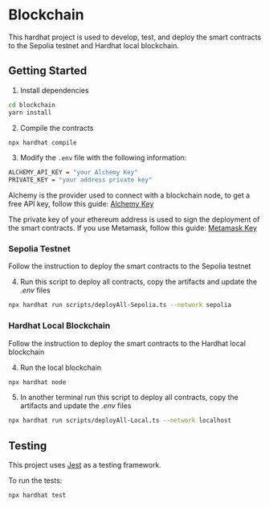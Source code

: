 # Blockchain

This hardhat project is used to develop, test, and deploy the smart contracts to the Sepolia testnet and Hardhat local blockchain.

## Getting Started

1. Install dependencies

```bash
cd blockchain
yarn install
```

2. Compile the contracts

```bash
npx hardhat compile
```

3. Modify the `.env` file with the following information:

```bash
ALCHEMY_API_KEY = "your Alchemy Key"
PRIVATE_KEY = "your address private key"
```

Alchemy is the provider used to connect with a blockchain node, to get a free API key, follow this guide: [Alchemy Key](https://docs.alchemy.com/docs/alchemy-quickstart-guide#1key-create-an-alchemy-key)

The private key of your ethereum address is used to sign the deployment of the smart contracts. If you use Metamask, follow this guide: [Metamask Key](https://metamask.zendesk.com/hc/en-us/articles/360015289632-How-to-Export-an-Account-Private-Key)

### Sepolia Testnet

Follow the instruction to deploy the smart contracts to the Sepolia testnet

4. Run this script to deploy all contracts, copy the artifacts and update the _.env_ files

```bash
npx hardhat run scripts/deployAll-Sepolia.ts --network sepolia
```

### Hardhat Local Blockchain

Follow the instruction to deploy the smart contracts to the Hardhat local blockchain

4. Run the local blockchain

```bash
npx hardhat node
```

5. In another terminal run this script to deploy all contracts, copy the artifacts and update the _.env_ files

```bash
npx hardhat run scripts/deployAll-Local.ts --network localhost
```

## Testing

This project uses [Jest](https://jestjs.io/) as a testing framework.

To run the tests:

```bash
npx hardhat test
```
